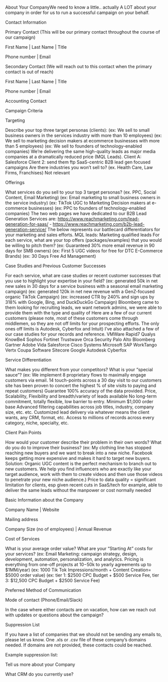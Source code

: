 About Your CompanyWe need to know a little.. actually A LOT about your company in order for us to run a successful campaign on your behalf. 


Contact Information

Primary Contact (This will be our primary contact throughout the course of our campaign)

First Name
 | Last Name
 | Title

Phone number
 | Email

Secondary Contact (We will reach out to this contact when the primary contact is out of reach)

First Name
 | Last Name
 | Title

Phone number
 | Email

Accounting Contact


Campaign Criteria

Targeting

Describe your top three target personas (clients): 
 (ex: We sell to small business owners in the services industry with more than 10 employees) 
 (ex: We sell to marketing decision makers at ecommerce businesses with more than 5 employees) 
 (ex: We sell to founders of technology-enabled companies) 
 We’re delivering the same high-quality leads as major media companies at a dramatically reduced price (MQL Leads).
 Client A: Salesforce
 Client 2: send them ftp
 SaaS-centric B2B lead gen focused campaigns
 Are there industries you won’t sell to? 
 (ex. Health Care, Law Firms, Franchises)
 Not relevant

Offerings

What services do you sell to your top 3 target personas? (ex. PPC, Social Content, Email Marketing) 
 (ex: Email marketing to small business owners in the service industry)
 (ex: TikTok UGC to Marketing Decision makers at e-commerce businesses)
 (ex: PPC to founders of technology-enabled companies) 
 The two web pages we have dedicated to our B2B Lead Generation Services are: https://www.reachmarketing.com/lead-generation-for-saas/ - https://www.reachmarketing.com/b2b-lead-generation-service/
 The below represents our battlecard differentiators for your marketing and sales efforts.
 MQL leads: Marketing qualified leads
 For each service, what are your top offers (packages/examples) that you would be willing to pitch them?
 (ex: Guaranteed 30% more email revenue in 90 days for SMB owners)
 (ex: First 5 UGC videos for free for DTC E-Commerce Brands)
 (ex: 30 Days Free Ad Management)

Case Studies and Previous Customer Successes

For each service, what are case studies or recent customer successes that you use to highlight your expertise in your field?
 (ex: generated 50k in net new sales in 30 days for a service business with a seasonal email marketing campaign)
 (ex: generated 120k in net new revenue with a GenZ-focused organic TikTok Campaign) 
 (ex: increased CTR by 240% and sign ups by 318% with Google, Bing, and DuckDuckGo Campaign)
 Bloomberg came to them looking for recruiting leads, we want network admins, we were able to provide them with the type and quality of 
 Here are a few of our current customers (please note, most of these customers come through middlemen, so they are not off limits for your prospecting efforts.  The only ones off limits is Autodesk, Cyberfox and Intuit)
 I’ve also attached a few of our case studies for your records and reference.
 VMWare
 Rapid7
 Qualys
 KnowBe4
 Sophos
 Fortinet
 Trustwave
 Orca Security
 Palo Alto
 Bloomberg
 Gartner
 Adobe
 Vida
 Salesforce
 Cisco Systems
 Microsoft
 SAP
 WorkTango
 Vertx
 Coupa Software
 Sitecore
 Google
 Autodesk
 Cyberfox

Service Differentiation

What makes you different from your competitors? What is your “special sauce”?
 (ex: We implement 8 proprietary flows to maximally engage customers via email. 14 touch-points across a 30 day visit to our customers site has been proven to concert the highest % of site visits to paying and repeat customers)
 Guarantee 100% accuracy of the data provided.
 Price, Scalability, Flexibility and breadth/variety of leads available
 No long-term commitment, totally flexible, low barrier to entry.
 Minimum $1,000 order base
 Advanced filtering capabilities across job titles, industry, company size, etc. etc.
 Customized lead delivery via whatever means the client wants, any CRM, format, etc.
 Access to millions of records across every category, niche, specialty, etc.

Client Pain Points

How would your customer describe their problem in their own words? What do you do to improve their business?
 (ex: My clothing line has stopped reaching new buyers and we want to break into a new niche. Facebook keeps getting more expensive and makes it hard to target new buyers.
 Solution: Organic UGC content is the perfect mechanism to branch out to new customers. We help you find influencers who are exactly like your target audience, work with them to create videos and then use those videos to penetrate your new niche audience.)
 Price to data quality = significant limitation for clients, esp given recent cuts in SaaS/tech for example, able to deliver the same leads without the manpower or cost normally needed


Basic Information about the Company

Company Name
 | Website

Mailing address

Company Size (no of employees)
 | Annual Revenue

Cost of Services

What is your average order value? What are your “Starting At” costs for your services?
 (ex: Email Marketing: campaign strategy, design, development, automation, personalization, and analytics. Pricing is everything from one-off projects at $10-$50k to yearly agreements up to $1MM/year)
 (ex: 1000 Tik Tok Impressions/month + Content Creation= $5000 order value)
 (ex: tier 1: $2500 CPC Budget + $500 Service Fee, tier 3: $12,500 CPC Budget + $2500 Service Fee)


Preferred Method of Communication

Mode of contact (Phone/Email/Slack)

In the case where either contacts are on vacation, how can we reach out with updates or questions about the campaign?

Suppression List

If you have a list of companies that we should not be sending any emails to, please let us know. 
 One .xls or .csv file of these company’s domains needed. If domains are not provided, these contacts could be reached.

Example suppression list:


Tell us more about your Company 

What CRM do you currently use?
